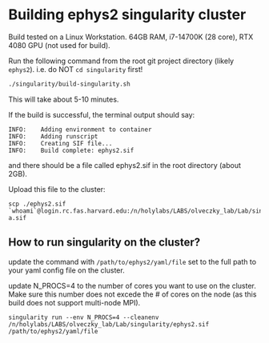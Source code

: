 # Building ephys2 singularity cluster

Build tested on a Linux Workstation. 64GB RAM, i7-14700K (28 core), RTX 4080 GPU (not used for build).

Run the following command from the root git project directory (likely `ephys2`). i.e. do NOT `cd singularity` first!

```bash
./singularity/build-singularity.sh
```

This will take about 5-10 minutes.

If the build is successful, the terminal output should say: 

```
INFO:    Adding environment to container
INFO:    Adding runscript
INFO:    Creating SIF file...
INFO:    Build complete: ephys2.sif
```

and there should be a file called ephys2.sif in the root directory (about 2GB).

Upload this file to the cluster:

```
scp ./ephys2.sif `whoami`@login.rc.fas.harvard.edu:/n/holylabs/LABS/olveczky_lab/Lab/singularity/ephys2-a.sif
```


## How to run singularity on the cluster?

update the command with `/path/to/ephys2/yaml/file` set to the full path to your yaml config file on the cluster.

update N_PROCS=4 to the number of cores you want to use on the cluster. Make sure this number does not excede the # of cores on the node (as this build does not support multi-node MPI).

`singularity run --env N_PROCS=4 --cleanenv /n/holylabs/LABS/olveczky_lab/Lab/singularity/ephys2.sif /path/to/ephys2/yaml/file`

